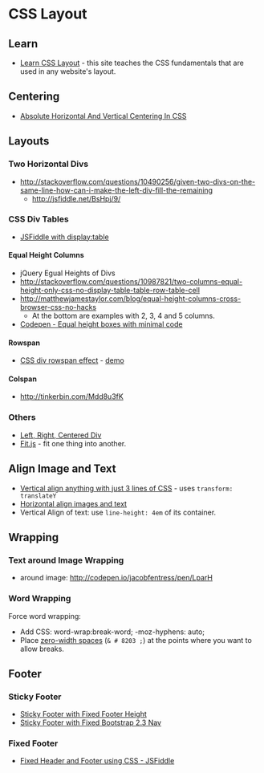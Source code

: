 # CSS Layout

## Learn

* [Learn CSS Layout](http://learnlayout.com) - this site teaches the CSS fundamentals that are used in any website's layout.

## Centering
* [Absolute Horizontal And Vertical Centering In CSS](http://coding.smashingmagazine.com/2013/08/09/absolute-horizontal-vertical-centering-css/)

## Layouts

### Two Horizontal Divs
* http://stackoverflow.com/questions/10490256/given-two-divs-on-the-same-line-how-can-i-make-the-left-div-fill-the-remaining
    * http://jsfiddle.net/BsHpj/9/

### CSS Div Tables
* [JSFiddle with display:table](http://jsfiddle.net/Hv3V4/4/)

#### Equal Height Columns
* jQuery Egual Heights of Divs
* http://stackoverflow.com/questions/10987821/two-columns-equal-height-only-css-no-display-table-table-row-table-cell
* http://matthewjamestaylor.com/blog/equal-height-columns-cross-browser-css-no-hacks
    * At the bottom are examples with 2, 3, 4 and 5 columns.
* [Codepen - Equal height boxes with minimal code](http://codepen.io/basement31/pen/Ifaeu)

#### Rowspan


* [CSS div rowspan effect](http://stackoverflow.com/questions/13585789/css-rowspan-like-effect) - [demo](http://tinkerbin.com/Mdd8u3fK)

#### Colspan


* http://tinkerbin.com/Mdd8u3fK

### Others
* [Left, Right, Centered Div](http://jsfiddle.net/KtgVN/20/)
* [Fit.js](http://soulwire.github.io/fit.js/) - fit one thing into another.

## Align Image and Text
* [Vertical align anything with just 3 lines of CSS](http://zerosixthree.se/vertical-align-anything-with-just-3-lines-of-css/) - uses ``transform: translateY``
* [Horizontal align images and text ](http://codepen.io/ngeorgiev/pen/GcDvd)
* Vertical Align of text: use ```line-height: 4em``` of its container.

## Wrapping

### Text around Image Wrapping
* around image: http://codepen.io/jacobfentress/pen/LparH

### Word Wrapping

Force word wrapping:

* Add CSS: word-wrap:break-word; -moz-hyphens: auto;
* Place [zero-width spaces](http://en.wikipedia.org/wiki/Zero_Width_Space) (<code>& # 8203 ;</code>) at the points where you want to allow breaks.


## Footer

### Sticky Footer
* [Sticky Footer with Fixed Footer Height](http://codepen.io/chriscoyier/pen/uwJjr)
* [Sticky Footer with Fixed Bootstrap 2.3 Nav](http://getbootstrap.com/2.3.2/examples/sticky-footer-navbar.html)

### Fixed Footer
* [Fixed Header and Footer using CSS - JSFiddle](http://jsfiddle.net/virendrachandak/cF2Fv/)
